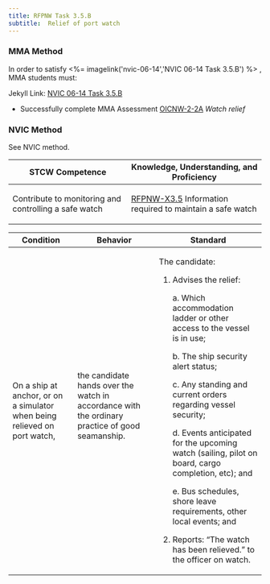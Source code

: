 ```yaml
---
title: RFPNW Task 3.5.B 
subtitle:  Relief of port watch
---
```



### MMA Method

In order to satisfy <%= imagelink('nvic-06-14','NVIC 06-14  Task  3.5.B') %> , MMA students must:

Jekyll Link: [NVIC 06-14  Task  3.5.B](/stcw23/assets/images/nvic-06-14.pdf)

* Successfully complete MMA Assessment  [OICNW-2-2A](OICNW-2-2A) *Watch relief*


### NVIC Method

<a onclick="togglevisibility('nvic_methods')" >See NVIC method.</a>

<div id='nvic_methods' class='hide'>

<table>
<thead>
<tr>
<th class='forty'> STCW Competence </th>
<th class='sixty'> Knowledge, Understanding, and Proficiency </th>
</tr>
</thead>




<tbody>
<tr><td markdown='1'>

Contribute to monitoring and controlling a safe watch

</td><td markdown='1'>

[RFPNW-X3.5](../../tables/24.html#RFPNW-X3.5) Information required to maintain a safe watch

</td></tr>


</tbody>
</table>


<table>
<thead>
<tr><th class='twenty'>  Condition </th><th class='twenty'> Behavior </th><th  class='sixty'>Standard </th></tr>
</thead>
<tbody >



<tr><td markdown='1'>

On a ship at anchor, or on a simulator when being relieved on port watch,

</td><td markdown='1'>

the candidate hands over the watch in accordance with the ordinary practice of good seamanship.

<br>

<div class="tooltip">
<span class="tooltiptext">
</span>
</div>


</td><td markdown='1'>

The candidate:

1. Advises the relief:

	a. Which accommodation ladder or other access to the vessel is in use;

	b. The ship security alert status;

	c. Any standing and current orders regarding vessel security;

	d. Events anticipated for the upcoming watch (sailing, pilot on board, cargo completion, etc); and 

	e. Bus schedules, shore leave requirements, other local events; and

2. Reports: “The watch has been relieved.” to the officer on watch.

</td></tr>
</tbody>
</table>
</div>
